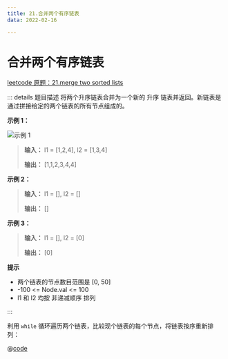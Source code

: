 ```yaml
---
title: 21.合并两个有序链表
data: 2022-02-16

---
```


# 合并两个有序链表

[leetcode 原题：21.merge two sorted lists](https://leetcode-cn.com/problems/merge-two-sorted-lists)

::: details 题目描述
将两个升序链表合并为一个新的 升序 链表并返回。新链表是通过拼接给定的两个链表的所有节点组成的。 

**示例 1：**

![示例 1](http://cdn.liwuhou.cn/tmp/20220216232306.png)

> **输入：** l1 = [1,2,4], l2 = [1,3,4]
>
> **输出：** [1,1,2,3,4,4]

**示例 2：**

> **输入：** l1 = [], l2 = []
>
> **输出：** []

**示例 3：**

> **输入：** l1 = [], l2 = [0]
>
> **输出：** [0]

**提示**

- 两个链表的节点数目范围是 [0, 50]
- -100 <= Node.val <= 100
- l1 和 l2 均按 非递减顺序 排列

:::

利用 `while` 循环遍历两个链表，比较现个链表的每个节点，将链表按序重新排列：

@[code](@@21)
